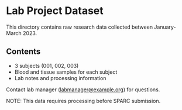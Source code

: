# Lab Project Dataset

This directory contains raw research data collected between January-March 2023.

## Contents
- 3 subjects (001, 002, 003)
- Blood and tissue samples for each subject
- Lab notes and processing information

Contact lab manager (labmanager@example.org) for questions.

NOTE: This data requires processing before SPARC submission.